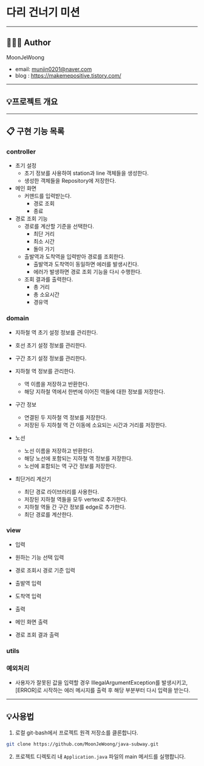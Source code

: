 # 다리 건너기 미션

---

## 👨🏻‍💼 Author
MoonJeWoong
- email: munjin0201@naver.com
- blog : https://makemepositive.tistory.com/

---

## 💡프로젝트 개요


---


## 📋 구현 기능 목록

### controller
- 초기 설정
  - 초기 정보를 사용하여 station과 line 객체들을 생성한다.
  - 생성한 객체들을 Repository에 저장한다.
- 메인 화면
  - 커맨드를 입력받는다.
    - 경로 조회
    - 종료
- 경로 조회 기능
  - 경로를 계산할 기준을 선택한다.
    - 최단 거리
    - 최소 시간
    - 돌아 가기
  - 출발역과 도착역을 입력받아 경로를 조회한다.
    - 출발역과 도착역이 동일하면 에러를 발생시킨다.
    - 에러가 발생하면 경로 조회 기능을 다시 수행한다.
  - 조회 결과를 출력한다.
    - 총 거리
    - 총 소요시간
    - 경유역


### domain
- 지하철 역 초기 설정 정보를 관리한다.
- 호선 초기 설정 정보를 관리한다.
- 구간 초기 설정 정보를 관리한다.

- 지하철 역 정보를 관리한다.
  - 역 이름을 저장하고 반환한다.
  - 해당 지하철 역에서 한번에 이어진 역들에 대한 정보를 저장한다.

- 구간 정보
  - 연결된 두 지하철 역 정보를 저장한다.
  - 저장된 두 지하철 역 간 이동에 소요되는 시간과 거리를 저장한다.

- 노선
  - 노선 이름을 저장하고 반환한다.
  - 해당 노선에 포함되는 지하철 역 정보를 저장한다.
  - 노선에 포함되는 역 구간 정보를 저장한다.

- 최단거리 계산기
  - 최단 경로 라이브러리를 사용한다.
  - 저장된 지하철 역들을 모두 vertex로 추가한다.
  - 지하철 역들 간 구간 정보를 edge로 추가한다.
  - 최단 경로를 계산한다.


### view
- 입력
- 원하는 기능 선택 입력
- 경로 조회시 경로 기준 입력
- 출발역 입력
- 도착역 입력

- 출력
- 메인 화면 출력
- 경로 조회 결과 출력


### utils


### 예외처리
- 사용자가 잘못된 값을 입력할 경우 IllegalArgumentException를 발생시키고, [ERROR]로 시작하는 에러 메시지를 출력 후 해당 부분부터 다시 입력을 받는다.


---

## 💡사용법
1. 로컬 git-bash에서 프로젝트 원격 저장소를 클론합니다.
~~~ bash
git clone https://github.com/MoonJeWoong/java-subway.git
~~~

2. 프로젝트 디렉토리 내 `Application.java` 파일의 main 메서드를 실행합니다.